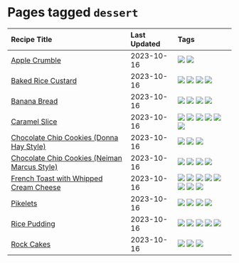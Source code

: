 # Pages tagged `dessert`

|Recipe Title|Last Updated|Tags
|:---|:---|:---|
|[Apple Crumble](../recipes/applecrumble.md)|2023-10-16|[![](https://img.shields.io/badge/tag-dessert-1d5152)](../tags/dessert.md) [![](https://img.shields.io/badge/tag-stovetop-e2596)](../tags/stovetop.md)|
|[Baked Rice Custard](../recipes/bakedricecustard.md)|2023-10-16|[![](https://img.shields.io/badge/tag-baked-f05668)](../tags/baked.md) [![](https://img.shields.io/badge/tag-dairy-4e6ea)](../tags/dairy.md) [![](https://img.shields.io/badge/tag-dessert-1d5152)](../tags/dessert.md) [![](https://img.shields.io/badge/tag-rice-427cd)](../tags/rice.md)|
|[Banana Bread](../recipes/bananabread.md)|2023-10-16|[![](https://img.shields.io/badge/tag-baked-f05668)](../tags/baked.md) [![](https://img.shields.io/badge/tag-dessert-1d5152)](../tags/dessert.md) [![](https://img.shields.io/badge/tag-snack-32613c)](../tags/snack.md) [![](https://img.shields.io/badge/tag-vegan-659a8f)](../tags/vegan.md)|
|[Caramel Slice](../recipes/caramelslice.md)|2023-10-16|[![](https://img.shields.io/badge/tag-amazing-f1d19f)](../tags/amazing.md) [![](https://img.shields.io/badge/tag-baked-f05668)](../tags/baked.md) [![](https://img.shields.io/badge/tag-chocolate-8344b1)](../tags/chocolate.md) [![](https://img.shields.io/badge/tag-dairy-4e6ea)](../tags/dairy.md) [![](https://img.shields.io/badge/tag-dessert-1d5152)](../tags/dessert.md) [![](https://img.shields.io/badge/tag-long_prep_time-94b8ca)](../tags/long_prep_time.md)|
|[Chocolate Chip Cookies (Donna Hay Style)](../recipes/chocolatechipcookiesdonnahay.md)|2023-10-16|[![](https://img.shields.io/badge/tag-baked-f05668)](../tags/baked.md) [![](https://img.shields.io/badge/tag-chocolate-8344b1)](../tags/chocolate.md) [![](https://img.shields.io/badge/tag-dessert-1d5152)](../tags/dessert.md)|
|[Chocolate Chip Cookies (Neiman Marcus Style)](../recipes/chocolatechipcookiesneimanmarcus.md)|2023-10-16|[![](https://img.shields.io/badge/tag-amazing-f1d19f)](../tags/amazing.md) [![](https://img.shields.io/badge/tag-baked-f05668)](../tags/baked.md) [![](https://img.shields.io/badge/tag-chocolate-8344b1)](../tags/chocolate.md) [![](https://img.shields.io/badge/tag-dessert-1d5152)](../tags/dessert.md)|
|[French Toast with Whipped Cream Cheese](../recipes/frenchtoastwhippedcreamcheese.md)|2023-10-16|[![](https://img.shields.io/badge/tag-amazing-f1d19f)](../tags/amazing.md) [![](https://img.shields.io/badge/tag-breakfast-b6c680)](../tags/breakfast.md) [![](https://img.shields.io/badge/tag-dairy-4e6ea)](../tags/dairy.md) [![](https://img.shields.io/badge/tag-dessert-1d5152)](../tags/dessert.md) [![](https://img.shields.io/badge/tag-fried-28ab17)](../tags/fried.md) [![](https://img.shields.io/badge/tag-large_quantity-8f457a)](../tags/large_quantity.md) [![](https://img.shields.io/badge/tag-messy-f6b493)](../tags/messy.md) [![](https://img.shields.io/badge/tag-mine-b7439e)](../tags/mine.md)|
|[Pikelets](../recipes/pikelets.md)|2023-10-16|[![](https://img.shields.io/badge/tag-breakfast-b6c680)](../tags/breakfast.md) [![](https://img.shields.io/badge/tag-dessert-1d5152)](../tags/dessert.md) [![](https://img.shields.io/badge/tag-family-af803c)](../tags/family.md) [![](https://img.shields.io/badge/tag-fried-28ab17)](../tags/fried.md)|
|[Rice Pudding](../recipes/ricepudding.md)|2023-10-16|[![](https://img.shields.io/badge/tag-dairy-4e6ea)](../tags/dairy.md) [![](https://img.shields.io/badge/tag-dessert-1d5152)](../tags/dessert.md) [![](https://img.shields.io/badge/tag-easy-e5c1d4)](../tags/easy.md) [![](https://img.shields.io/badge/tag-rice-427cd)](../tags/rice.md) [![](https://img.shields.io/badge/tag-rice_cooker-ad1215)](../tags/rice_cooker.md)|
|[Rock Cakes](../recipes/rockcakes.md)|2023-10-16|[![](https://img.shields.io/badge/tag-baked-f05668)](../tags/baked.md) [![](https://img.shields.io/badge/tag-dessert-1d5152)](../tags/dessert.md) [![](https://img.shields.io/badge/tag-family-af803c)](../tags/family.md)|